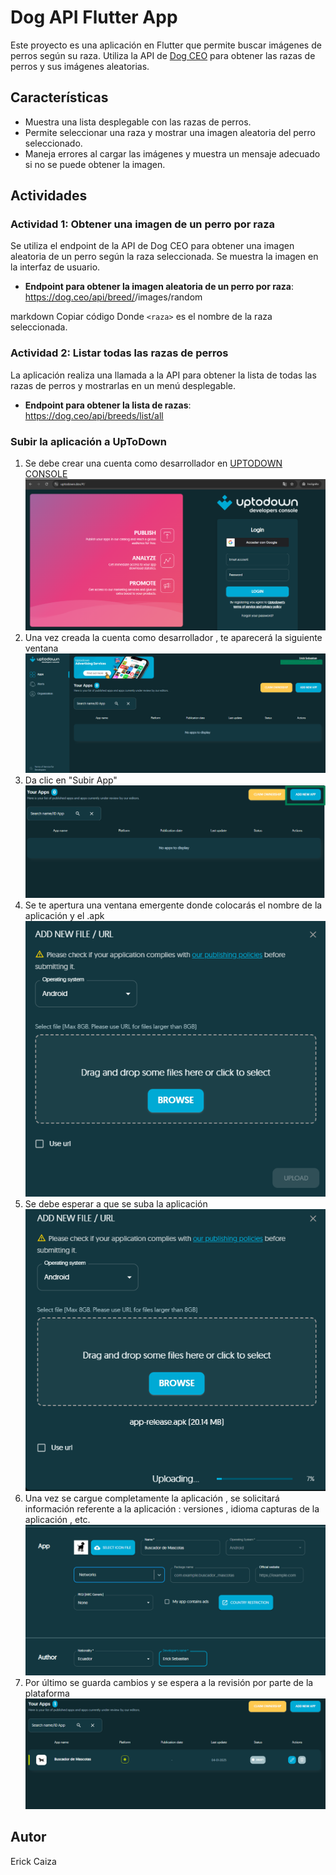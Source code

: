 # Dog API Flutter App

Este proyecto es una aplicación en Flutter que permite buscar imágenes de perros según su raza. Utiliza la API de [Dog CEO](https://dog.ceo/dog-api/) para obtener las razas de perros y sus imágenes aleatorias.

## Características

- Muestra una lista desplegable con las razas de perros.
- Permite seleccionar una raza y mostrar una imagen aleatoria del perro seleccionado.
- Maneja errores al cargar las imágenes y muestra un mensaje adecuado si no se puede obtener la imagen.

## Actividades

### Actividad 1: Obtener una imagen de un perro por raza

Se utiliza el endpoint de la API de Dog CEO para obtener una imagen aleatoria de un perro según la raza seleccionada. Se muestra la imagen en la interfaz de usuario.

- **Endpoint para obtener la imagen aleatoria de un perro por raza**:
https://dog.ceo/api/breed/<raza>/images/random

markdown
Copiar código
Donde `<raza>` es el nombre de la raza seleccionada.

### Actividad 2: Listar todas las razas de perros

La aplicación realiza una llamada a la API para obtener la lista de todas las razas de perros y mostrarlas en un menú desplegable.

- **Endpoint para obtener la lista de razas**:
https://dog.ceo/api/breeds/list/all

### Subir la aplicación a UpToDown
1. Se debe crear una cuenta como desarrollador en [UPTODOWN CONSOLE](https://www.uptodown.dev/#/)
![Login](img/login.png)
2. Una vez creada la cuenta como desarrollador , te aparecerá la siguiente ventana
![Inicio](img/img1.png)
3. Da clic en "Subir App"
![Inicio](img/img2.png)
4. Se te apertura una ventana emergente donde colocarás el nombre de la aplicación y el .apk
![Ventana emergente](img/img3.png)
5. Se debe esperar a que se suba la aplicación
![Ventana emergente](img/img4.png)
6. Una vez se cargue completamente la aplicación , se solicitará información referente a la aplicación : versiones , idioma  capturas de la aplicación , etc.
![Configuraciones y descripción de la aplicación](img/img5.png)
7. Por último se guarda cambios y se espera a la revisión por parte de la plataforma
![Revisión](img/img6.png)



## Autor
Erick Caiza